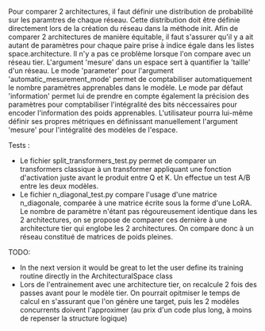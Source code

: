 Pour comparer 2 architectures, il faut définir une distribution de probabilité sur les paramtres de chaque réseau.
Cette distribution doit être définie directement lors de la création du réseau dans la méthode init.
Afin de comparer 2 architectures de manière équitable, il faut s'assurer qu'il y a ait autant de paramètres pour chaque paire prise à indice égale dans les listes space.architecture.
Il n'y a pas ce problème lorsque l'on compare avec un réseau tier.
L'argument 'mesure' dans un espace sert à quantifier la 'taille' d'un réseau. Le mode 'parameter' pour l'argument 'automatic_mesurement_mode' permet de comptabiliser automatiquement le nombre paramètres apprenables dans le modèle. Le mode par défaut 'information' permet lui de prendre en compte également la précision des paramètres pour comptabiliser l'intégralité des bits néccessaires pour encoder l'information des poids apprenables. L'utilisateur pourra lui-même définir ses propres métriques en définissant manuellement l'argument 'mesure' pour l'intégralité des modèles de l'espace.


Tests :
- Le fichier split_transformers_test.py permet de comparer un transformers classique à un transformer appliquant une fonction d'activation juste avant le produit entre Q et K. Un effectue un test A/B entre les deux modèles.
- Le fichier n_diagonal_test.py compare l'usage d'une matrice n_diagonale, comparée à une matrice écrite sous la forme d'une LoRA. Le nombre de paramètre n'étant pas régoureusement identique dans les 2 architectures, on se propose de comparer ces dernière à une architecture tier qui englobe les 2 architectures. On compare donc à un réseau constitué de matrices de poids pleines.

TODO:
- In the next version it would be great to let the user define its training routine directly in the ArchitecturalSpace class
- Lors de l'entrainement avec une architecture tier, on recalcule 2 fois des passes avant pour le modèle tier. On pourrait opitmiser le temps de calcul en s'assurant que l'on génère une target, puis les 2 modèles concurrents doivent l'approximer (au prix d'un code plus long, à moins de repenser la structure logique)